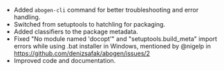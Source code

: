- Added `abogen-cli` command for better troubleshooting and error handling.
- Switched from setuptools to hatchling for packaging.
- Added classifiers to the package metadata.
- Fixed "No module named 'docopt'" and "setuptools.build_meta" import errors while using .bat installer in Windows, mentioned by @nigelp in https://github.com/denizsafak/abogen/issues/2 
- Improved code and documentation.